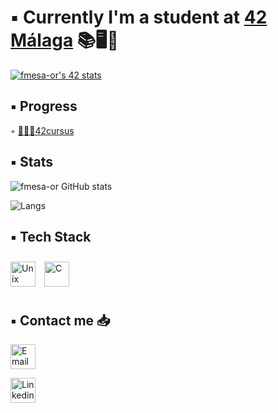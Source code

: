 <h1 align="> Hello there </h1>

## ▪️ Currently I'm a student at [42 Málaga](https://www.42malaga.com/) 📚🖥🧐

[![fmesa-or's 42 stats](https://badge.mediaplus.ma/greenbinary/fmesa-or?1337Badge=off&UM6P=off)](https://github.com/oakoudad/badge42)

## ▪️ Progress

◦ [🏋🏼‍♂️42cursus](https://github.com)

## ▪️ Stats

![fmesa-or GitHub stats](https://github-readme-stats.vercel.app/api?username=fmesa-or&theme=tokyonight)

![Langs](https://github-readme-stats.vercel.app/api/top-langs/?username=fmesa&layout=donut&theme=tokyonight)

## ▪️ Tech Stack
<img src="" alt="Unix Shell" height="40"/> <img style="margin: 10px" src="https://profilinator.rishav.dev/skills-assets/c-original.svg" alt="C" height="40" />

## ▪️ Contact me 📥

<a href='mailto:fmesa-or@student.42malaga.com' target="_blank"><img alt='Email' src='https://upload.wikimedia.org/wikipedia/commons/thumb/a/ab/Gmail2020.logo.png/640px-Gmail2020.logo.png' height="40" /></a>
</a>

<a href='https://www.linkedin.com/in/fmesa-or/' target="_blank"><img alt='Linkedin' src='https://upload.wikimedia.org/wikipedia/commons/a/aa/LinkedIn_2021.svg' height="40" /></a>
</a>
<!--
**fmesa-or/fmesa-or** is a ✨ _special_ ✨ repository because its `README.md` (this file) appears on your GitHub profile.

Here are some ideas to get you started:

- 🔭 I’m currently working on ...
- 🌱 I’m currently learning ...
- 👯 I’m looking to collaborate on ...
- 🤔 I’m looking for help with ...
- 💬 Ask me about ...
- 📫 How to reach me: ...
- 😄 Pronouns: ...
- ⚡ Fun fact: ...
-->

